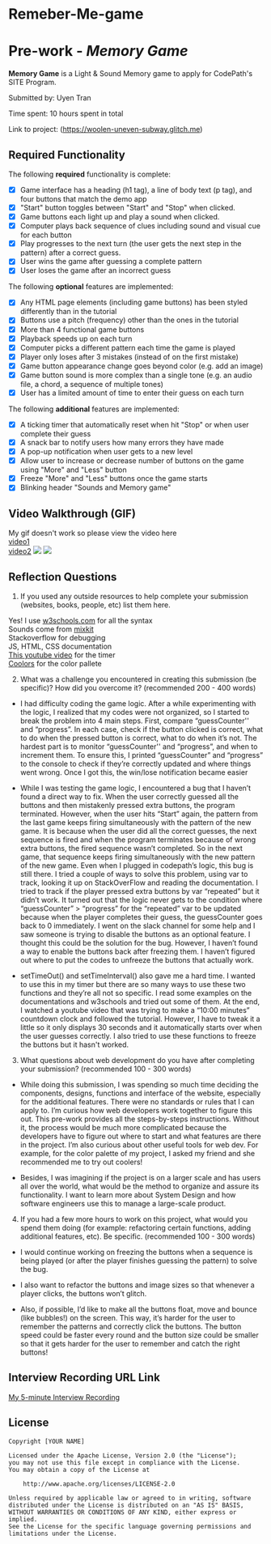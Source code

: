 # Remeber-Me-game
# Pre-work - *Memory Game*

**Memory Game** is a Light & Sound Memory game to apply for CodePath's SITE Program. 

Submitted by: Uyen Tran

Time spent: 10 hours spent in total

Link to project: (https://woolen-uneven-subway.glitch.me)

## Required Functionality

The following **required** functionality is complete:

* [x] Game interface has a heading (h1 tag), a line of body text (p tag), and four buttons that match the demo app
* [x] "Start" button toggles between "Start" and "Stop" when clicked. 
* [x] Game buttons each light up and play a sound when clicked. 
* [x] Computer plays back sequence of clues including sound and visual cue for each button
* [x] Play progresses to the next turn (the user gets the next step in the pattern) after a correct guess. 
* [x] User wins the game after guessing a complete pattern
* [x] User loses the game after an incorrect guess

The following **optional** features are implemented:

* [x] Any HTML page elements (including game buttons) has been styled differently than in the tutorial
* [x] Buttons use a pitch (frequency) other than the ones in the tutorial
* [x] More than 4 functional game buttons
* [x] Playback speeds up on each turn
* [x] Computer picks a different pattern each time the game is played
* [x] Player only loses after 3 mistakes (instead of on the first mistake)
* [x] Game button appearance change goes beyond color (e.g. add an image)
* [x] Game button sound is more complex than a single tone (e.g. an audio file, a chord, a sequence of multiple tones)
* [x] User has a limited amount of time to enter their guess on each turn

The following **additional** features are implemented:

- [x] A ticking timer that automatically reset when hit "Stop" or when user complete their guess
- [x] A snack bar to notify users how many errors they have made
- [x] A pop-up notification when user gets to a new level
- [x] Allow user to increase or decrease number of buttons on the game using "More" and "Less" button
- [x] Freeze "More" and "Less" buttons once the game starts
- [x] Blinking header "Sounds and Memory game" 

## Video Walkthrough (GIF)

My gif doesn't work so please view the video here<br />
[video1](https://streamable.com/5npc0a)<br />
[video2](https://streamable.com/ehszg2)
![](gif3-link-here)
![](gif4-link-here)

## Reflection Questions
1. If you used any outside resources to help complete your submission (websites, books, people, etc) list them here. <br />

Yes! I use [w3schools.com](https://www.w3schools.com) for all the syntax <br />
Sounds come from [mixkit](https://mixkit.co/free-sound-effects/game/)<br />
Stackoverflow for debugging<br />
JS, HTML, CSS documentation<br />
[This youtube video](https://www.youtube.com/watch?v=_a4XCarxwr8&t=585s) for the timer<br />
[Coolors](https://coolors.co) for the color pallete

2. What was a challenge you encountered in creating this submission (be specific)? How did you overcome it? (recommended 200 - 400 words) 

- I had difficulty coding the game logic. After a while experimenting with the logic, I realized that my codes were not organized, so I started to break the problem into 4 main steps. First, compare “guessCounter'' and “progress”. In each case, check if the button clicked is correct, what to do when the pressed button is correct, what to do when it’s not. The hardest part is to monitor “guessCounter'' and “progress”, and when to increment them. To ensure this, I printed “guessCounter” and “progress” to the console to check if they’re correctly updated and where things went wrong. Once I got this, the win/lose notification became easier

- While I was testing the game logic, I encountered a bug that I haven’t found a direct way to fix. When the user correctly guessed all the buttons and then mistakenly pressed extra buttons, the program terminated. However, when the user hits “Start” again, the pattern from the last game keeps firing simultaneously with the pattern of the new game. It is because when the user did all the correct guesses, the next sequence is fired and when the program terminates because of wrong extra buttons, the fired sequence wasn’t completed. So in the next game, that sequence keeps firing simultaneously with the new pattern of the new game. Even when I plugged in codepath’s logic, this bug is still there. I tried a couple of ways to solve this problem, using var to track, looking it up on StackOverFlow and reading the documentation. I tried to track if the player pressed extra buttons by var “repeated” but it didn’t work. It turned out that the logic never gets to the condition where “guessCounter” > “progress” for the “repeated” var to be updated because when the player completes their guess, the guessCounter goes back to 0 immediately. I went on the slack channel for some help and I saw someone is trying to disable the buttons as an optional feature. I thought this could be the solution for the bug. However, I haven’t found a way to enable the buttons back after freezing them. I haven’t figured out where to put the codes to unfreeze the buttons that actually work. 

- setTimeOut() and setTimeInterval() also gave me a hard time. I wanted to use this in my timer but there are so many ways to use these two functions and they’re all not so specific. I read some examples on the documentations and w3schools and tried out some of them. At the end, I watched a youtube video that was trying to make a “10:00 minutes” countdown clock and followed the tutorial. However, I have to tweak it a little so it only displays 30 seconds and it automatically starts over when the user guesses correctly. I also tried to use these functions to freeze the buttons but it hasn't worked.


3. What questions about web development do you have after completing your submission? (recommended 100 - 300 words) 

- While doing this submission, I was spending so much time deciding the components, designs, functions and interface of the website, especially for the additional features. There were no standards or rules that I can apply to. I’m curious how web developers work together to figure this out. This pre-work provides all the steps-by-steps instructions. Without it, the process would be much more complicated because the developers have to figure out where to start and what features are there in the project. I’m also curious about other useful tools for web dev. For example, for the color palette of my project, I asked my friend and she recommended me to try out coolers!

- Besides, I was imagining if the project is on a larger scale and has users all over the world, what would be the method to organize and assure its functionality. I want to learn more about System Design and how software engineers use this to manage a large-scale product. 


4. If you had a few more hours to work on this project, what would you spend them doing (for example: refactoring certain functions, adding additional features, etc). Be specific. (recommended 100 - 300 words) 

- I would continue working on freezing the buttons when a sequence is being played (or after the player finishes guessing the pattern) to solve the bug.

- I also want to refactor the buttons and image sizes so that whenever a player clicks, the buttons won’t glitch. 

- Also, if possible, I’d like to make all the buttons float, move and bounce (like bubbles!) on the screen. This way, it’s harder for the user to remember the patterns and correctly click the buttons. The button speed could be faster every round and the button size could be smaller so that it gets harder for the user to remember and catch the right buttons!





## Interview Recording URL Link

[My 5-minute Interview Recording](your-link-here)


## License

    Copyright [YOUR NAME]

    Licensed under the Apache License, Version 2.0 (the "License");
    you may not use this file except in compliance with the License.
    You may obtain a copy of the License at

        http://www.apache.org/licenses/LICENSE-2.0

    Unless required by applicable law or agreed to in writing, software
    distributed under the License is distributed on an "AS IS" BASIS,
    WITHOUT WARRANTIES OR CONDITIONS OF ANY KIND, either express or implied.
    See the License for the specific language governing permissions and
    limitations under the License.

